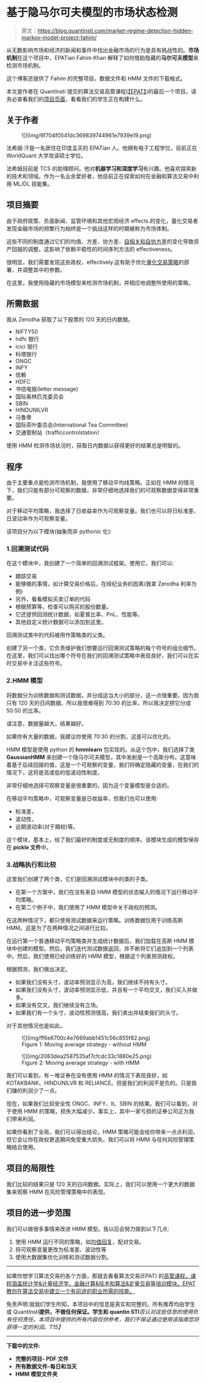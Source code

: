 # 基于隐马尔可夫模型的市场状态检测

> 原文：<https://blog.quantinsti.com/market-regime-detection-hidden-markov-model-project-fahim/>

从无数影响市场和经济的新闻和事件中找出金融市场的行为是具有挑战性的。**市场机制**在这个项目中，EPATian Fahim Khan 解释了如何借助隐藏的**马尔可夫模型**来检测市场机制。

这个博客还提供了 Fahim 的完整项目，数据文件和 HMM 文件的下载格式。

本文是作者在 QuantInsti 提交的算法交易高管课程([【EPAT】](https://www.quantinsti.com/epat))的最后一个项目。请务必查看我们的[项目页面](/tag/epat-trading-projects/)，看看我们的学生正在构建什么。

## 关于作者

<figure class="kg-card kg-image-card kg-width-full">![](img/6f704f0541dc369839744961e7939e19.png)</figure>

法希姆·汗是一名居住在印度孟买的 EPATian 人。他拥有电子工程学位，目前正在 WorldQuant 大学攻读硕士学位。

法希姆目前是 TCS 的助理顾问。他对**机器学习和深度学习**有兴趣。他喜欢探索新的技术和领域。作为一名业余爱好者，他目前正在探索如何在金融和算法交易中利用 ML/DL 技能集。

## 项目摘要

由于政府政策、负面新闻、监管环境和其他宏观经济 eﬀects.的变化，量化交易者发现金融市场的频繁行为始终是一个挑战这样的时期被称为市场体制。

这些不同的制度通过它们的均值、方差、协方差、[自相关和自协方差](/autocorrelation-autocovariance/)的变化导致资产回报的调整。这影响了依赖平稳性的时间序列方法的 eﬀectiveness。

很明显，我们需要发现这些政权，eﬀectively.这有助于优化[量化交易策略](https://quantra.quantinsti.com/course/quantitative-trading-strategies-models)的部署，并调整其中的参数。

在这里，我使用隐藏的市场模型来检测市场机制，并相应地调整所使用的策略。

## **所需数据**

我从 Zerodha 获取了以下股票的 120 天的日内数据。

*   NIFTY50
*   hdfc 银行
*   icici 银行
*   科塔银行
*   ONGC
*   INFY
*   信赖
*   HDFC
*   书信电报(letter message)
*   国际奥林匹克委员会
*   SBIN
*   HINDUNILVR
*   马鲁蒂
*   国际茶叶委员会(International Tea Committee)
*   交通管制站（trafficcontrolstation）

使用 HMM 检测市场状况时，获取日内数据以获得更好的结果总是明智的。

## 程序

由于主要重点是检测市场机制，我使用了移动平均线策略。正如在 HMM 的情况下，我们只能有部分可观察的数据，非常仔细地选择我们的可观察数据变得非常重要。

对于移动平均策略，我选择了日收益率作为可观察变量。我们也可以将日标准差、日波动率作为可观察变量。

该项目分为以下模块(抽象而非 pythonic 化):

### 1.回溯测试代码

在这个模块中，我创建了一个简单的回溯测试框架。使用它，我们可以:

*   跟踪交易
*   能够做的事情，如计算交易价格后，在经纪业务的因素(我拿 Zerodha 利率为例)
*   另外，看看模拟买卖订单的代码
*   根据预算等，检查可以购买的股份数量。
*   它还提供回测统计数据，如夏普比率、PnL、性能等。
*   其他自定义统计数据可以添加到这里。

回溯测试类中的代码被用作策略类的父类。

创建了另一个类，它负责维护我们想要运行回溯测试策略的每个符号的组合细节。在这里，我们可以找出哪个符号在我们的回溯测试策略中表现良好，我们可以在实时交易中关注这些符号。

### 2.HMM 模型

将数据分为训练数据和测试数据，并分成适当大小的部分，这一点很重要。因为我只有 120 天的日间数据，所以我很难得到 70:30 的比率，所以我决定把它分成 50:50 的比率。

请注意，数据量越大，结果越好。

如果你有大量的数据，我建议你使用 70:30 的分割，这是可以优化的。

HMM 模型是使用 python 的 **hmmlearn** 包实现的。从这个包中，我们选择了类 **GaussianHMM** 来创建一个隐马尔可夫模型，其中发射是一个高斯分布。这意味着基于后续回报的值，这是一个可观察的变量，我们将确定隐藏的变量，在我们的情况下，这将是高或低的低波动性制度。

非常仔细地选择可观察变量是很重要的，因为这个变量模型是合适的。

在移动平均策略中，可观察变量是日收益率，但我们也可以使用:

*   标准差，
*   波动性，
*   远期波动率(对于期权)等。

这个模块，基本上，给了我们最好的制度或无制度的顺序。该模块生成的模型保存在 **pickle 文件**中。

### 3.战略执行和比较

这里我们创建了两个类，它们是回溯测试模块中的类的子类。

*   在第一个方案中，我们在没有来自 HMM 模型的状态输入的情况下运行移动平均策略。
*   在第二个例子中，我们使用了 HMM 模型中关于政权的预测。

在这两种情况下，都只使用测试数据来运行策略。训练数据仅用于训练高斯 HMM。这是为了在两种情况之间进行比较。

在运行第一个普通移动平均策略类并生成统计数据后，我们加载在高斯 HMM 模块中创建的模型。然后，我们迭代测试数据返回，并不断将它们追加到一个列表中。然后，我们使用已经训练好的 HMM 模型，根据这个列表预测政权。

根据预测，我们做出决定。

*   如果我们没有头寸，波动率预测显示为高，我们继续不持有头寸。
*   如果我们没有头寸，波动率预测显示低，并且有一个平均交叉，我们买入并做多。
*   如果没有交叉，我们继续没有立场。
*   如果我们有一个头寸，波动性预测很高，我们卖出并结束我们的头寸。

对于其他情况也是如此。

<figure class="kg-card kg-image-card kg-width-full kg-card-hascaption">![](img/ff6e6700c4e7669abb1451c56c855f82.png)

<figcaption>Figure 1: Moving average strategy - without HMM</figcaption>

</figure>

<figure class="kg-card kg-image-card kg-width-full kg-card-hascaption">![](img/2083dea2587535af7cfcdc33c1880e25.png)

<figcaption>Figure 2: Moving average strategy - with HMM</figcaption>

</figure>

我们可以看到，有一堆证券在没有使用 HMM 的情况下表现良好，如 KOTAKBANK、HINDUNILVR 和 RELIANCE。但是我们的利润不是负的。只是我们赚的利润少了一点。

现在，如果我们比较安全性 ONGC、INFY、lt、SBIN 的结果。我们可以看到，对于使用 HMM 的策略，损失大幅减少。事实上，其中一家亏损的证券公司正为我们带来利润。

如果你看到了全局，我们可以得出结论，HMM 策略可能会给你带来一点点利润，但它会让你在政权更迭期间免受重大损失。我们可以将 HMM 与任何风险管理策略结合使用。

## 项目的局限性

我们比较的结果只是 120 天的日间数据。实际上，我们可以使用一个更大的数据集来观察 HMM 在风险管理策略中的表现。

## 项目的进一步范围

我们可以做很多事情来改进 HMM 模型。我以后会努力做到以下几点:

1.  使用 HMM 运行不同的策略，如[均值回复](https://quantra.quantinsti.com/course/python-mean-reversion-strategies-ernest-chan)，配对交易。
2.  将可观察变量更改为标准差、波动性等
3.  使用大数据集优化训练和测试数据分割。

* * *

如果你想学习算法交易的各个方面，那就去看看算法交易(EPAT) 的[高管课程。课程涵盖统计学&计量经济学、金融计算&技术和算法&定量交易等培训模块。EPAT 教你在算法交易中建立一个有前途的职业所需的技能。](https://www.quantinsti.com/epat/)

免责声明:就我们学生所知，本项目中的信息是真实和完整的。所有推荐均由学生或 QuantInsti**提供，不做任何保证。学生和 quantin STI***否认对这些信息的使用负有任何责任。本项目中提供的所有内容仅供参考，我们不保证通过使用该指南您将获得一定的利润。*T15】**

* * *

****下载中的文件:****

*   **完整的项目- PDF 文件**
*   **所有数据文件-每日和当天**
*   **HMM 模型文件夹**